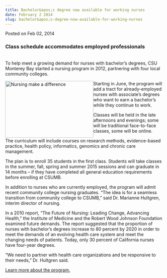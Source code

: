 ```yaml
---
title: Bachelor&apos;s degree now available for working nurses
date: February 2 2014
slug: bachelor&apos;s-degree-now-available-for-working-nurses
---
```


 



<span class="date">Posted on Feb 02, 2014    </span>
<h3>Class schedule accommodates employed professionals</h3>
<p><br>
To help meet a growing demand for nurses with bachelor&#x2019;s degrees,
CSU Monterey Bay started a nursing program in 2012, partnering with
four local community colleges.</br></p>
<p><img alt="Nursing make a difference" src="https://news.csumb.edu/sites/default/files/65/attachments/news/images/nursing_image.jpeg" style="float:left; width:280px; height:180px">Starting in June,
the program will add a tract for already-employed nurses with
associate&#x2019;s degrees who want to earn a bachelor&#x2019;s while they
continue to work.</img></p>
<p>Classes will be held in the late afternoons and evenings; some
will be traditional face-to-face classes, some will be online.</p>
<p>The curriculum will include courses on research methods,
evidence-based practice, health policy, informatics, genomics and
chronic care management.</p>
<p>The plan is to enroll 35 students in the first class. Students
will take classes in the summer, fall, spring and summer 2015
sessions and can graduate in 14 months &#x2013; if they have completed all
general education requirements before enrolling at CSUMB.</p>
<p>In addition to nurses who are currently employed, the program
will admit recent community college nursing graduates. &#x201C;The idea is
for a seamless transition from community college to CSUMB,&#x201D; said
Dr. Marianne Hultgren, interim director of nursing.</p>
<p>In a 2010 report, &#x201C;The Future of Nursing: Leading Change,
Advancing Health,&#x201D; the Institute of Medicine and the Robert Wood
Johnson Foundation examined future demands. The report suggested
that the proportion of nurses with bachelor&#x2019;s degrees increase to
80 percent by 2020 in order to meet the demands of an evolving
health care system and meet the changing needs of patients. Today,
only 30 percent of California nurses have four-year degrees.</p>
<p>&#x201C;We need to partner with health care organizations and be
responsive to their needs,&#x201D; Dr. Hultgren said.</p>
<p><a href="https://nursing.csumb.edu/adn-bsn-completion-program" rel="nofollow">Learn more about the program.</a></p>





```
